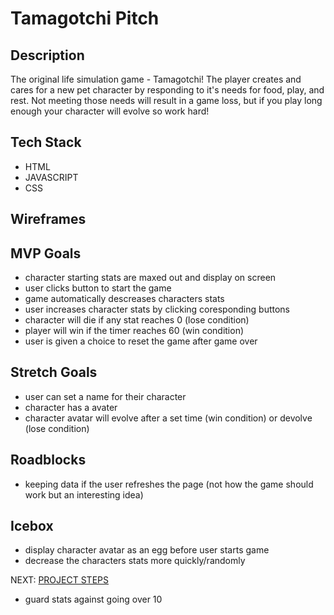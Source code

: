 # Tamagotchi Pitch
<!-- https://hackmd.io/KEtIW1JYSEGS-3Mu78xN9A -->
## Description
The original life simulation game - Tamagotchi! The player creates and cares for a new pet character by responding to it's needs for food, play, and rest. Not meeting those needs will result in a game loss, but if you play long enough your character will evolve so work hard!

## Tech Stack
- HTML
- JAVASCRIPT
- CSS

## Wireframes

## MVP Goals
- character starting stats are maxed out and display on screen
- user clicks button to start the game
- game automatically descreases characters stats
- user increases character stats by clicking coresponding buttons
- character will die if any stat reaches 0 (lose condition)
- player will win if the timer reaches 60 (win condition)
- user is given a choice to reset the game after game over

## Stretch Goals
- user can set a name for their character
- character has a avater
- character avatar will evolve after a set time (win condition) or devolve (lose condition)

## Roadblocks
- keeping data if the user refreshes the page (not how the game should work but an interesting idea)

## Icebox
- display character avatar as an egg before user starts game
- decrease the characters stats more quickly/randomly

NEXT: [PROJECT STEPS](https://hackmd.io/b2h8sMIFRCW-tZSlQ_IbjQ)


- guard stats against going over 10